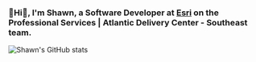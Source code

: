 ### 👋Hi👋, I'm Shawn, a Software Developer at [Esri](https://www.esri.com/en-us/arcgis/services/overview) on the Professional Services | Atlantic Delivery Center - Southeast team.

![Shawn's GitHub stats](https://github-readme-stats.vercel.app/api?username=shawnmgoulet&hide_rank=true&theme=highcontrast&show_icons=true)

<!--
**shawnmgoulet/shawnmgoulet** is a ✨ _special_ ✨ repository because its `README.md` (this file) appears on your GitHub profile.

Here are some ideas to get you started:

- 🔭 I’m currently working on ...
- 🌱 I’m currently learning ...
- 👯 I’m looking to collaborate on ...
- 🤔 I’m looking for help with ...
- 💬 Ask me about ...
- 📫 How to reach me: ...
- 😄 Pronouns: ...
- ⚡ Fun fact: ...
-->
